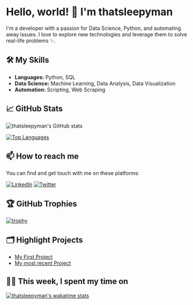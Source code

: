 # Hello, world! 👋 I'm thatsleepyman

I'm a developer with a passion for Data Science, Python, and automating away issues. I love to explore new technologies and leverage them to solve real-life problems ✨.

## 🛠️ My Skills

- **Languages:** Python, SQL
- **Data Science:** Machine Learning, Data Analysis, Data Visualization
- **Automation:** Scripting, Web Scraping

## 📈 GitHub Stats

![thatsleepyman's GitHub stats](https://github-readme-stats.vercel.app/api?username=thatsleepyman&show_icons=true&theme=radical)

[![Top Languages](https://github-readme-stats.vercel.app/api/top-langs/?username=thatsleepyman&layout=compact&theme=radical)](https://github.com/thatsleepyman/github-readme-stats)

## 📫 How to reach me

You can find and get touch with me on these platforms:

[![LinkedIn](https://img.shields.io/badge/LinkedIn-blue?style=flat-square&logo=linkedin&labelColor=blue)](www.linkedin.com/in/stefan-meeuwessen)
[![Twitter](https://img.shields.io/badge/Twitter-blue?style=flat-square&logo=twitter&labelColor=blue)](https://twitter.com/thatsleepyman)

## 🏆 GitHub Trophies

[![trophy](https://github-profile-trophy.vercel.app/?username=thatsleepyman&theme=nord&column=7)](https://github.com/ryo-ma/github-profile-trophy)

## 🗂️ Highlight Projects

- [My First Project](https://github.com/thatsleepyman/Powershell-Inventory_Tool)
- [My most recent Project](https://github.com/thatsleepyman/Bowser_the_PyRocess_Browser)

## 👨‍💻 This week, I spent my time on

[![thatsleepyman's wakatime stats](https://github-readme-stats.vercel.app/api/wakatime?username=thatsleepyman)](https://github.com/thatsleepyman/github-readme-stats)
